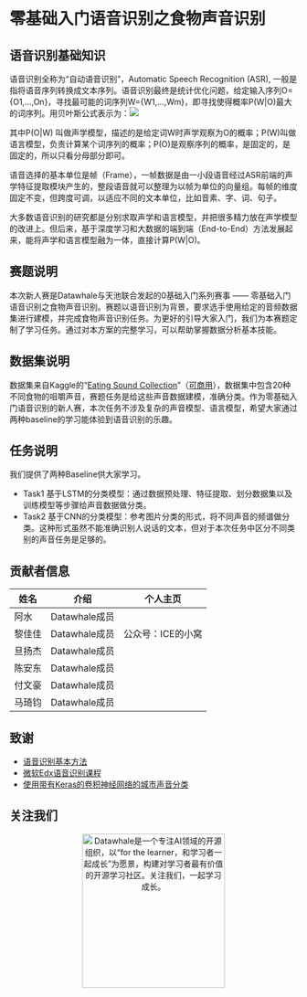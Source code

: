 ﻿# 零基础入门语音识别之食物声音识别

## 语音识别基础知识

语音识别全称为“自动语音识别”，Automatic Speech Recognition (ASR), 一般是指将语音序列转换成文本序列。语音识别最终是统计优化问题，给定输入序列O={O1,...,On}，寻找最可能的词序列W={W1,...,Wm}，即寻找使得概率P(W|O)最大的词序列。用贝叶斯公式表示为：![](https://latex.codecogs.com/gif.latex?\\P(W|O)=\frac{P(O|W)P(W)}{P(O)})

其中P(O|W) 叫做声学模型，描述的是给定词W时声学观察为O的概率；P(W)叫做语言模型，负责计算某个词序列的概率；P(O)是观察序列的概率，是固定的，是固定的，所以只看分母部分即可。

语音选择的基本单位是帧（Frame），一帧数据是由一小段语音经过ASR前端的声学特征提取模块产生的，整段语音就可以整理为以帧为单位的向量组。每帧的维度固定不变，但跨度可调，以适应不同的文本单位，比如音素、字、词、句子。

大多数语音识别的研究都是分别求取声学和语言模型，并把很多精力放在声学模型的改进上。但后来，基于深度学习和大数据的端到端（End-to-End）方法发展起来，能将声学和语言模型融为一体，直接计算P(W|O)。

## 赛题说明
本次新人赛是Datawhale与天池联合发起的0基础入门系列赛事 —— 零基础入门语音识别之食物声音识别。赛题以语音识别为背景，要求选手使用给定的音频数据集进行建模，并完成食物声音识别任务。为更好的引导大家入门，我们为本赛题定制了学习任务。通过对本方案的完整学习，可以帮助掌握数据分析基本技能。

## 数据集说明
数据集来自Kaggle的“[Eating Sound Collection](https://www.kaggle.com/mashijie/eating-sound-collection)”（[可商用](https://opendatacommons.org/licenses/pddl/1-0/)），数据集中包含20种不同食物的咀嚼声音，赛题任务是给这些声音数据建模，准确分类。作为零基础入门语音识别的新人赛，本次任务不涉及复杂的声音模型、语言模型，希望大家通过两种baseline的学习能体验到语音识别的乐趣。

## 任务说明
我们提供了两种Baseline供大家学习。
- Task1 基于LSTM的分类模型：通过数据预处理、特征提取、划分数据集以及训练模型等步骤给声音数据做分类。
- Task2 基于CNN的分类模型：参考图片分类的形式，将不同声音的频谱做分类。这种形式虽然不能准确识别人说话的文本，但对于本次任务中区分不同类别的声音任务是足够的。

## 贡献者信息
| 姓名                                                         | 介绍                                                         | 个人主页                                                         |
| ------------------------------------------------------------ | ------------------------------------------------------------ | ------------------------------------------------------------ |
| 阿水 |Datawhale成员 |     |
| 黎佳佳 |Datawhale成员 |  公众号：ICE的小窝   |
| 旦扬杰 | Datawhale成员 |       |
| 陈安东 | Datawhale成员 |       |
| 付文豪 | Datawhale成员  |         |
| 马琦钧 |Datawhale成员 |       |

## 致谢
- [语音识别基本方法](https://mp.weixin.qq.com/mp/appmsgalbum?__biz=MzI2MzU4NDI4NA==&action=getalbum&album_id=1472128841614753794&scene=173&from_msgid=2247484000&from_itemidx=1&count=3#wechat_redirect)
- [微软Edx语音识别课程](http://fancyerii.github.io/2019/05/25/dev287x/)
- [使用带有Keras的卷积神经网络的城市声音分类](https://medium.com/gradientcrescent/urban-sound-classification-using-convolutional-neural-networks-with-keras-theory-and-486e92785df4)

## 关注我们
<div align=center><img src="https://raw.githubusercontent.com/datawhalechina/pumpkin-book/master/res/qrcode.jpeg" width = "250" height = "270" alt="Datawhale是一个专注AI领域的开源组织，以“for the learner，和学习者一起成长”为愿景，构建对学习者最有价值的开源学习社区。关注我们，一起学习成长。"></div>
